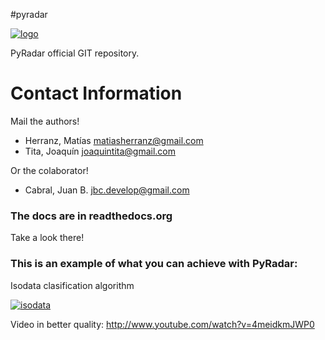 #pyradar

[![logo](https://raw.github.com/PyRadar/pyradar/master/stuff/logos/logo1.png)](#logo)

PyRadar official GIT repository.

# Contact Information

Mail the authors!
  *  Herranz, Matías <matiasherranz@gmail.com>
  *  Tita, Joaquín <joaquintita@gmail.com>

Or the colaborator!
  *  Cabral, Juan B. <jbc.develop@gmail.com>

### The docs are in readthedocs.org
Take a look there!

### This is an example of what you can achieve with PyRadar:

Isodata clasification algorithm

[![isodata](https://raw.github.com/PyRadar/pyradar/master/stuff/imgs/isodata.gif)](#isodata)

Video in better quality: http://www.youtube.com/watch?v=4meidkmJWP0
